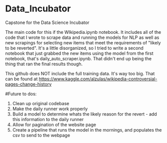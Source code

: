 # Data_Incubator
Capstone for the Data Science Incubator

The main code for this if the WIkipedia.ipynb notebook. 
It includes all of the code that I wrote to scrape data and running the models for NLP as well as new scrapings for selecting new items that meet the requirements of "likely to be reverted".
It's a little disorganized, so I tried to write a second notebook that just grabbed the new items using the model from the first notebook, that's daily_auto_scraper.ipynb.
That didn't end up being the thing that ran the final results though.

This github does NOT include the full training data. It's way too big. That can be found at https://www.kaggle.com/alzulas/wikipedia-controversial-pages-change-history

#Future to dos:
1. Clean up original codebase
2. Make the daily runner work properly
3. Build a model to determine whats the likely reason for the revert - add this information to the daily runner
4. Allow for pagination of the website page
5. Create a pipeline that runs the model in the mornings, and populates the csv to send to the webpage

